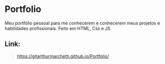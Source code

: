 # Portfolio

Meu portfólio pessoal para me conhecerem e conhecerem meus projetos e habilidades profissionais. Feito em HTML, Css e JS

## Link:

> https://gitarthurmarchetti.github.io/Portfolio/
